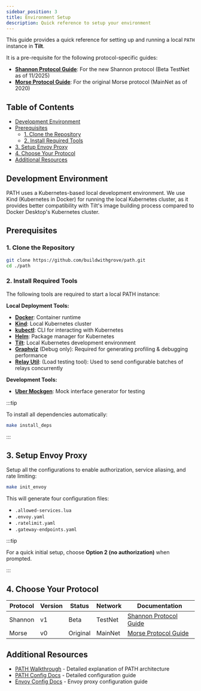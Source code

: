 ```yaml
---
sidebar_position: 3
title: Environment Setup
description: Quick reference to setup your environment
---
```


This guide provides a quick reference for setting up and running a local `PATH` instance in **Tilt**.

It is a pre-requisite for the following protocol-specific guides:

- [**Shannon Protocol Guide**](./cheat_sheet_shannon.md): For the new Shannon protocol (Beta TestNet as of 11/2025)
- [**Morse Protocol Guide**](./cheat_sheet_morse.md): For the original Morse protocol (MainNet as of 2020)

## Table of Contents <!-- omit in toc -->

- [Development Environment](#development-environment)
- [Prerequisites](#prerequisites)
  - [1. Clone the Repository](#1-clone-the-repository)
  - [2. Install Required Tools](#2-install-required-tools)
- [3. Setup Envoy Proxy](#3-setup-envoy-proxy)
- [4. Choose Your Protocol](#4-choose-your-protocol)
- [Additional Resources](#additional-resources)

## Development Environment

PATH uses a Kubernetes-based local development environment. We use Kind (Kubernetes in Docker)
for running the local Kubernetes cluster, as it provides better compatibility with Tilt's
image building process compared to Docker Desktop's Kubernetes cluster.

## Prerequisites

### 1. Clone the Repository

```bash
git clone https://github.com/buildwithgrove/path.git
cd ./path
```

### 2. Install Required Tools

The following tools are required to start a local PATH instance:

**Local Deployment Tools:**

- [**Docker**](https://docs.docker.com/get-docker/): Container runtime
- [**Kind**](https://kind.sigs.k8s.io/#installation-and-usage): Local Kubernetes cluster
- [**kubectl**](https://kubernetes.io/docs/tasks/tools/#kubectl): CLI for interacting with Kubernetes
- [**Helm**](https://helm.sh/docs/intro/install/): Package manager for Kubernetes
- [**Tilt**](https://docs.tilt.dev/install.html): Local Kubernetes development environment
- [**Graphviz**](https://graphviz.org) (Debug only): Required for generating profiling & debugging performance
- [**Relay Util**](https://github.com/commoddity/relay-util): (Load testing tool): Used to send configurable batches of relays concurrently

**Development Tools:**

- **[Uber Mockgen](https://github.com/uber-go/mock)**: Mock interface generator for testing

:::tip

To install all dependencies automatically:

```bash
make install_deps
```

:::

## 3. Setup Envoy Proxy

Setup all the configurations to enable authorization, service aliasing, and rate limiting:

```bash
make init_envoy
```

This will generate four configuration files:

- `.allowed-services.lua`
- `.envoy.yaml`
- `.ratelimit.yaml`
- `.gateway-endpoints.yaml`

:::tip

For a quick initial setup, choose **Option 2 (no authorization)** when prompted.

:::

## 4. Choose Your Protocol

| Protocol | Version | Status   | Network | Documentation                                      |
| -------- | ------- | -------- | ------- | -------------------------------------------------- |
| Shannon  | v1      | Beta     | TestNet | [Shannon Protocol Guide](./cheat_sheet_shannon.md) |
| Morse    | v0      | Original | MainNet | [Morse Protocol Guide](./cheat_sheet_morse.md)     |

## Additional Resources

- [PATH Walkthrough](introduction.md) - Detailed explanation of PATH architecture
- [PATH Config Docs](path_config.md) - Detailed configuration guide
- [Envoy Config Docs](../envoy/envoy_config.md) - Envoy proxy configuration guide
